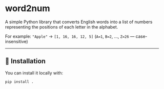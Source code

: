 # word2num

A simple Python library that converts English words into a list of numbers representing the positions of each letter in the alphabet.

For example: `"Apple"` → `[1, 16, 16, 12, 5]`
(`A=1`, `B=2`, ..., `Z=26` — case-insensitive)

---

## 🚀 Installation

You can install it locally with:

```bash
pip install .
```
